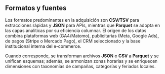 ## Formatos y fuentes

Los formatos predominantes en la adquisición son **CSV/TSV** para extracciones rápidas y **JSON** para APIs, mientras que **Parquet** se adopta en las capas analíticas por su eficiencia columnar. El origen de los datos combina plataformas web (GA4/Matomo), publicitarias (Meta, Google Ads), de pagos (Stripe o Mercado Pago), el CRM seleccionado y la base institucional interna del e-commerce. 

Cuando corresponde, se transforman archivos **JSON** o **CSV** a **Parquet** y se unifican esquemas; además, se armonizan zonas horarias y se enriquecen dimensiones con taxonomías de campañas, categorías y feriados locales.
